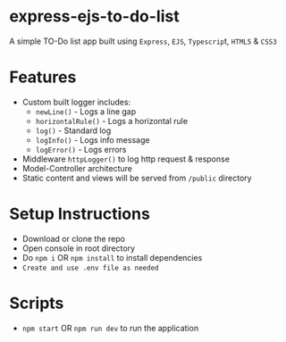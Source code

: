 # express-ejs-to-do-list
  A simple TO-Do list app built using ```Express```, ```EJS```, ```Typescrip```t, ```HTML5``` & ```CSS3```

# Features

  * Custom built logger includes:
    * ```newLine()``` - Logs a line gap
    * ```horizontalRule()``` - Logs a horizontal rule
    * ```log()``` - Standard log
    * ```logInfo()``` - Logs info message
    * ```logError()``` - Logs errors    
  * Middleware ```httpLogger()``` to log http request & response
  * Model-Controller architecture
  * Static content and views will be served from ```/public``` directory

# Setup Instructions

  * Download or clone the repo
  * Open console in root directory
  * Do ```npm i``` OR ```npm install``` to install dependencies
  * ```Create and use .env file as needed```
  
# Scripts

  * ```npm start``` OR ```npm run dev``` to run the application
  
 
